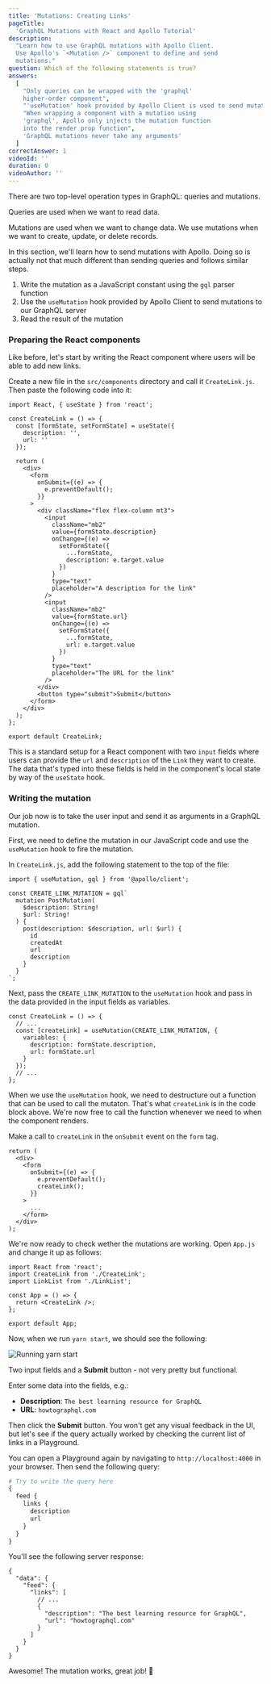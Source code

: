 ```yaml
---
title: 'Mutations: Creating Links'
pageTitle:
  'GraphQL Mutations with React and Apollo Tutorial'
description:
  "Learn how to use GraphQL mutations with Apollo Client.
  Use Apollo's `<Mutation />` component to define and send
  mutations."
question: Which of the following statements is true?
answers:
  [
    "Only queries can be wrapped with the 'graphql'
    higher-order component",
    "'useMutation' hook provided by Apollo Client is used to send mutations to the GraphQL server",
    "When wrapping a component with a mutation using
    'graphql', Apollo only injects the mutation function
    into the render prop function",
    'GraphQL mutations never take any arguments'
  ]
correctAnswer: 1
videoId: ''
duration: 0
videoAuthor: ''
---
```


There are two top-level operation types in GraphQL: queries
and mutations.

Queries are used when we want to read data.

Mutations are used when we want to change data. We use
mutations when we want to create, update, or delete records.

In this section, we'll learn how to send mutations with
Apollo. Doing so is actually not that much different than
sending queries and follows similar steps.

1. Write the mutation as a JavaScript constant using the
   `gql` parser function
1. Use the `useMutation` hook provided by Apollo Client to
   send mutations to our GraphQL server
1. Read the result of the mutation

### Preparing the React components

Like before, let's start by writing the React component
where users will be able to add new links.

<Instruction>

Create a new file in the `src/components` directory and call
it `CreateLink.js`. Then paste the following code into it:

```js{6}(path=".../hackernews-react-apollo/src/components/CreateLink.js")
import React, { useState } from 'react';

const CreateLink = () => {
  const [formState, setFormState] = useState({
    description: '',
    url: ''
  });

  return (
    <div>
      <form
        onSubmit={(e) => {
          e.preventDefault();
        }}
      >
        <div className="flex flex-column mt3">
          <input
            className="mb2"
            value={formState.description}
            onChange={(e) =>
              setFormState({
                ...formState,
                description: e.target.value
              })
            }
            type="text"
            placeholder="A description for the link"
          />
          <input
            className="mb2"
            value={formState.url}
            onChange={(e) =>
              setFormState({
                ...formState,
                url: e.target.value
              })
            }
            type="text"
            placeholder="The URL for the link"
          />
        </div>
        <button type="submit">Submit</button>
      </form>
    </div>
  );
};

export default CreateLink;
```

</Instruction>

This is a standard setup for a React component with two
`input` fields where users can provide the `url` and
`description` of the `Link` they want to create. The data
that's typed into these fields is held in the component's
local state by way of the `useState` hook.

### Writing the mutation

Our job now is to take the user input and send it as
arguments in a GraphQL mutation.

First, we need to define the mutation in our JavaScript code
and use the `useMutation` hook to fire the mutation.

<Instruction>

In `CreateLink.js`, add the following statement to the top
of the file:

```js(path=".../hackernews-react-apollo/src/components/CreateLink.js")
import { useMutation, gql } from '@apollo/client';

const CREATE_LINK_MUTATION = gql`
  mutation PostMutation(
    $description: String!
    $url: String!
  ) {
    post(description: $description, url: $url) {
      id
      createdAt
      url
      description
    }
  }
`;
```

</Instruction>

<Instruction>

Next, pass the `CREATE_LINK_MUTATION` to the `useMutation`
hook and pass in the data provided in the input fields as
variables.

```js(path=".../hackernews-react-apollo/src/components/CreateLink.js")
const CreateLink = () => {
  // ...
  const [createLink] = useMutation(CREATE_LINK_MUTATION, {
    variables: {
      description: formState.description,
      url: formState.url
    }
  });
  // ...
};
```

</Instruction>

When we use the `useMutation` hook, we need to destructure
out a function that can be used to call the mutaton. That's
what `createLink` is in the code block above. We're now free
to call the function whenever we need to when the component
renders.

Make a call to `createLink` in the `onSubmit` event on the
`form` tag.

```js(path=".../hackernews-react-apollo/src/components/CreateLink.js")
return (
  <div>
    <form
      onSubmit={(e) => {
        e.preventDefault();
        createLink();
      }}
    >
      ...
    </form>
  </div>
);
```

<Instruction>

We're now ready to check wether the mutations are working.
Open `App.js` and change it up as follows:

```js{2,6}(path=".../hackernews-react-apollo/src/components/App.js")
import React from 'react';
import CreateLink from './CreateLink';
import LinkList from './LinkList';

const App = () => {
  return <CreateLink />;
};

export default App;
```

</Instruction>

Now, when we run `yarn start`, we should see the following:

![Running yarn start](https://imgur.com/FBEyWMp.png)

Two input fields and a **Submit** button - not very pretty
but functional.

Enter some data into the fields, e.g.:

- **Description**: `The best learning resource for GraphQL`
- **URL**: `howtographql.com`

Then click the **Submit** button. You won't get any visual
feedback in the UI, but let's see if the query actually
worked by checking the current list of links in a
Playground.

You can open a Playground again by navigating to
`http://localhost:4000` in your browser. Then send the
following query:

```graphql
# Try to write the query here
{
  feed {
    links {
      description
      url
    }
  }
}
```

You'll see the following server response:

```js(nocopy)
{
  "data": {
    "feed": {
      "links": [
        // ...
        {
          "description": "The best learning resource for GraphQL",
          "url": "howtographql.com"
        }
      ]
    }
  }
}
```

Awesome! The mutation works, great job! 💪
